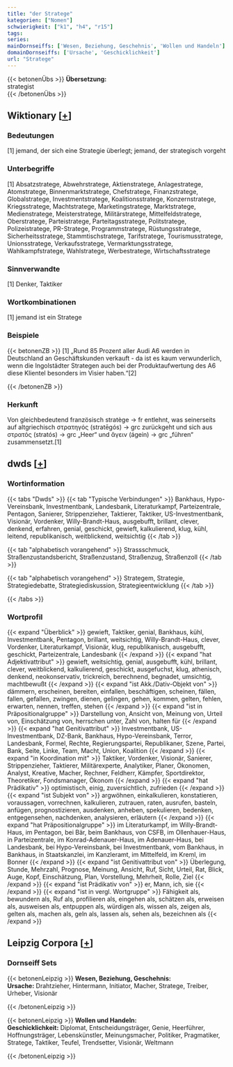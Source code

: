 ```yaml
---
title: "der Stratege"
kategorien: ["Nomen"]
schwierigkeit: ["k1", "h4", "r15"]
tags:
series:
mainDornseiffs: ['Wesen, Beziehung, Geschehnis', 'Wollen und Handeln']
domainDornseiffs: ['Ursache', 'Geschicklichkeit']
url: "Stratege"
---
```


{{< betonenÜbs >}}
**Übersetzung:**  
strategist  
{{< /betonenÜbs >}}

## Wiktionary [[+](https://de.wiktionary.org/wiki/Stratege)]

### Bedeutungen
[1] jemand, der sich eine Strategie überlegt; jemand, der strategisch vorgeht  

### Unterbegriffe
[1] Absatzstratege, Abwehrstratege, Aktienstratege, Anlagestratege, Atomstratege, Binnenmarktstratege, Chefstratege, Finanzstratege, Globalstratege, Investmentstratege, Koalitionsstratege, Konzernstratege, Kriegsstratege, Machtstratege, Marketingstratege, Marktstratege, Medienstratege, Meisterstratege, Militärstratege, Mittelfeldstratege, Oberstratege, Parteistratege, Parteitagsstratege, Politstratege, Polizeistratege, PR-Stratege, Programmstratege, Rüstungsstratege, Sicherheitsstratege, Stammtischstratege, Tarifstratege, Tourismusstratege, Unionsstratege, Verkaufsstratege, Vermarktungsstratege, Wahlkampfstratege, Wahlstratege, Werbestratege, Wirtschaftsstratege  

### Sinnverwandte
[1] Denker, Taktiker  

### Wortkombinationen
[1] jemand ist ein Stratege  

### Beispiele
{{< betonenZB >}}
[1] „Rund 85 Prozent aller Audi A6 werden in Deutschland an Geschäftskunden verkauft - da ist es kaum verwunderlich, wenn die Ingolstädter Strategen auch bei der Produktaufwertung des A6 diese Klientel besonders im Visier haben.“[2]  

{{< /betonenZB >}}
### Herkunft
Von gleichbedeutend französisch stratège → fr entlehnt, was seinerseits auf altgriechisch στρατηγός (stratēgós) → grc zurückgeht und sich aus στρατός (stratós) → grc „Heer“ und ἄγειν (ágein) → grc „führen“ zusammensetzt.[1]  



## dwds [[+](https://www.dwds.de/wb/Stratege)]

### Wortinformation
{{< tabs "Dwds" >}}
{{< tab "Typische Verbindungen" >}}
Bankhaus, Hypo-Vereinsbank, Investmentbank, Landesbank, Literaturkampf, Parteizentrale, Pentagon, Sanierer, Strippenzieher, Taktierer, Taktiker, US-Investmentbank, Visionär, Vordenker, Willy-Brandt-Haus, ausgebufft, brillant, clever, denkend, erfahren, genial, geschickt, gewieft, kalkulierend, klug, kühl, leitend, republikanisch, weitblickend, weitsichtig
{{< /tab >}}

{{< tab "alphabetisch vorangehend" >}}
Strassschmuck, Straßenzustandsbericht, Straßenzustand, Straßenzug, Straßenzoll
{{< /tab >}}

{{< tab "alphabetisch vorangehend" >}}
Strategem, Strategie, Strategiedebatte, Strategiediskussion, Strategieentwicklung
{{< /tab >}}

{{< /tabs >}}

### Wortprofil
{{< expand "Überblick" >}} gewieft, Taktiker, genial, Bankhaus, kühl, Investmentbank, Pentagon, brillant, weitsichtig, Willy-Brandt-Haus, clever, Vordenker, Literaturkampf, Visionär, klug, republikanisch, ausgebufft, geschickt, Parteizentrale, Landesbank {{< /expand >}}
{{< expand "hat Adjektivattribut" >}} gewieft, weitsichtig, genial, ausgebufft, kühl, brillant, clever, weitblickend, kalkulierend, geschickt, ausgefuchst, klug, athenisch, denkend, neokonservativ, trickreich, berechnend, begnadet, umsichtig, machtbewußt {{< /expand >}}
{{< expand "ist Akk./Dativ-Objekt von" >}} dämmern, erscheinen, bereiten, einfallen, beschäftigen, scheinen, fällen, fallen, gefallen, zwingen, dienen, gelingen, gehen, kommen, gelten, fehlen, erwarten, nennen, treffen, stehen {{< /expand >}}
{{< expand "ist in Präpositionalgruppe" >}} Darstellung von, Ansicht von, Meinung von, Urteil von, Einschätzung von, herrschen unter, Zahl von, halten für {{< /expand >}}
{{< expand "hat Genitivattribut" >}} Investmentbank, US-Investmentbank, DZ-Bank, Bankhaus, Hypo-Vereinsbank, Terror, Landesbank, Formel, Rechte, Regierungspartei, Republikaner, Szene, Partei, Bank, Seite, Linke, Team, Macht, Union, Koalition {{< /expand >}}
{{< expand "in Koordination mit" >}} Taktiker, Vordenker, Visionär, Sanierer, Strippenzieher, Taktierer, Militärexperte, Analytiker, Planer, Ökonomen, Analyst, Kreative, Macher, Rechner, Feldherr, Kämpfer, Sportdirektor, Theoretiker, Fondsmanager, Ökonom {{< /expand >}}
{{< expand "hat Prädikativ" >}} optimistisch, einig, zuversichtlich, zufrieden {{< /expand >}}
{{< expand "ist Subjekt von" >}} argwöhnen, einkalkulieren, konstatieren, voraussagen, vorrechnen, kalkulieren, zutrauen, raten, ausrufen, basteln, anfügen, prognostizieren, ausdenken, anheben, spekulieren, bedenken, entgegensehen, nachdenken, analysieren, erläutern {{< /expand >}}
{{< expand "hat Präpositionalgruppe" >}} im Literaturkampf, im Willy-Brandt-Haus, im Pentagon, bei Bär, beim Bankhaus, von CSFB, im Ollenhauer-Haus, in Parteizentrale, im Konrad-Adenauer-Haus, im Adenauer-Haus, bei Landesbank, bei Hypo-Vereinsbank, bei Investmentbank, vom Bankhaus, in Bankhaus, in Staatskanzlei, im Kanzleramt, im Mittelfeld, im Kreml, im Bonner {{< /expand >}}
{{< expand "ist Genitivattribut von" >}} Überlegung, Stunde, Mehrzahl, Prognose, Meinung, Ansicht, Ruf, Sicht, Urteil, Rat, Blick, Auge, Kopf, Einschätzung, Plan, Vorstellung, Mehrheit, Rolle, Ziel {{< /expand >}}
{{< expand "ist Prädikativ von" >}} er, Mann, ich, sie {{< /expand >}}
{{< expand "ist in vergl. Wortgruppe" >}} Fähigkeit als, bewundern als, Ruf als, profilieren als, eingehen als, schätzen als, erweisen als, ausweisen als, entpuppen als, würdigen als, wissen als, zeigen als, gelten als, machen als, geln als, lassen als, sehen als, bezeichnen als {{< /expand >}}

## Leipzig Corpora [[+](https://corpora.uni-leipzig.de/en/res?word=Stratege&corpusId=deu_newscrawl-public_2018)]

### Dornseiff Sets
{{< betonenLeipzig >}}
**Wesen, Beziehung, Geschehnis:**  
**Ursache:** Drahtzieher, Hintermann, Initiator, Macher, Stratege, Treiber, Urheber, Visionär  

{{< /betonenLeipzig >}}


{{< betonenLeipzig >}}
**Wollen und Handeln:**  
**Geschicklichkeit:** Diplomat, Entscheidungsträger, Genie, Heerführer, Hoffnungsträger, Lebenskünstler, Meinungsmacher, Politiker, Pragmatiker, Stratege, Taktiker, Teufel, Trendsetter, Visionär, Weltmann  

{{< /betonenLeipzig >}}
